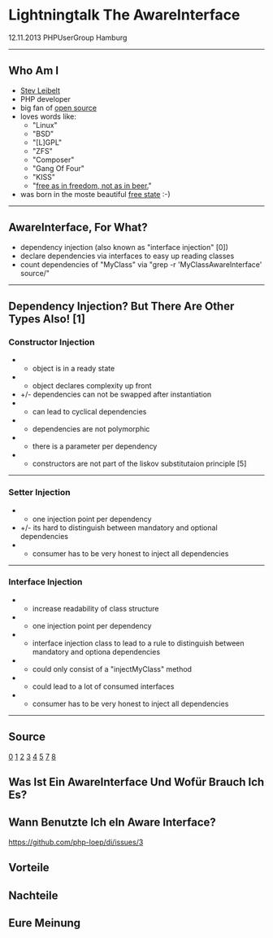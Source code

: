 # Lightningtalk The AwareInterface

12.11.2013
PHPUserGroup Hamburg

---

## Who Am I

* [Stev Leibelt](http://stev.leibelt.de/)
* PHP developer
* big fan of [open source](http://opensource.org/licenses)
* loves words like:
    * "Linux"
    * "BSD"
    * "[L]GPL"
    * "ZFS"
    * "Composer"
    * "Gang Of Four"
    * "KISS"
    * "[free as in freedom, not as in beer.](http://theopensourceschool.blogspot.de/2010/01/free-as-in-freedom-not-as-in-free-beer.html)"
* was born in the moste beautiful [free state](http://en.wikipedia.org/wiki/Saxony) :-)

---

## AwareInterface, For What?

* dependency injection (also known as "interface injection" [0])
* declare dependencies via interfaces to easy up reading classes
* count dependencies of "MyClass" via "grep -r 'MyClassAwareInterface' source/"

---

## Dependency Injection? But There Are Other Types Also! [1]

### Constructor Injection 

* + object is in a ready state
* + object declares complexity up front
* +/- dependencies can not be swapped after instantiation 
* - can lead to cyclical dependencies 
* - dependencies are not polymorphic
* - there is a parameter per dependency
* - constructors are not part of the liskov substitutaion principle [5]

---

### Setter Injection

* + one injection point per dependency
* +/- its hard to distinguish between mandatory and optional dependencies
* - consumer has to be very honest to inject all dependencies

---

### Interface Injection

* + increase readability of class structure
* + one injection point per dependency
* + interface injection class to lead to a rule to distinguish between mandatory and optiona dependencies
* + could only consist of a "injectMyClass" method
* - could lead to a lot of consumed interfaces
* - consumer has to be very honest to inject all dependencies

---

### 


## Source

[0](http://avalanche123.com/blog/2010/10/01/interface-injection-and-symfony2-dic/)
[1](http://www.slideshare.net/ralphschindler/zend-di-in-zf-20)
[2](http://martinfowler.com/articles/injection.html#InterfaceInjection)
[3](http://ieeexplore.ieee.org/xpl/login.jsp?tp=&arnumber=1636252&url=http://ieeexplore.ieee.org/iel5/10902/34302/01636252.pdf?arnumber=1636252)
[4](http://de.wikipedia.org/wiki/Dependency_Injection)
[5](http://en.wikipedia.org/wiki/Liskov_substitution_principle)
[7](http://api.symfony.com/2.0/Symfony/Component/DependencyInjection/ContainerAwareInterface.html)
[8](http://stackoverflow.com/questions/6188466/what-is-aware-when-should-i-include-in-my-class-name)

## Was Ist Ein AwareInterface Und Wofür Brauch Ich Es?

## Wann Benutzte Ich eIn Aware Interface?

https://github.com/php-loep/di/issues/3

## Vorteile

## Nachteile

## Eure Meinung
